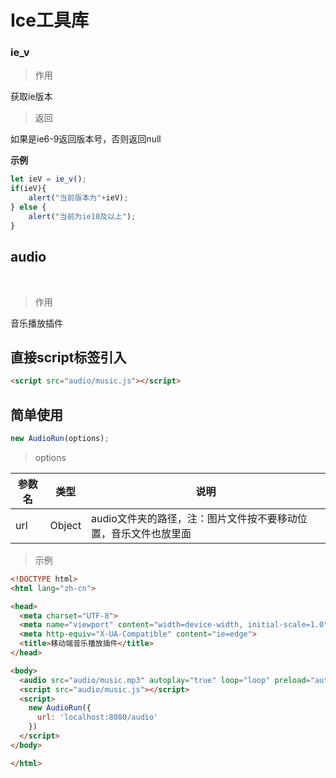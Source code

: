 # Ice工具库

### ie_v

> 作用

获取ie版本

> 返回

如果是ie6-9返回版本号，否则返回null

**示例**

```javascript
let ieV = ie_v();
if(ieV){
    alert("当前版本为"+ieV);    
} else {
    alert("当前为ie10及以上");
}
```

## audio

 

> 作用 

音乐播放插件



## 直接script标签引入

```html
<script src="audio/music.js"></script>
```



## 简单使用

```javascript
new AudioRun(options);
```

> options

| 参数名 | 类型     | 说明                                 |
| --- | ------ | ---------------------------------- |
| url | Object | audio文件夹的路径，注：图片文件按不要移动位置，音乐文件也放里面 |

> 示例

```html
<!DOCTYPE html>
<html lang="zh-cn">

<head>
  <meta charset="UTF-8">
  <meta name="viewport" content="width=device-width, initial-scale=1.0">
  <meta http-equiv="X-UA-Compatible" content="ie=edge">
  <title>移动端音乐播放插件</title>
</head>

<body>
  <audio src="audio/music.mp3" autoplay="true" loop="loop" preload="auto" id="audio"></audio>
  <script src="audio/music.js"></script>
  <script>
    new AudioRun({
      url: 'localhost:8080/audio'
    })
  </script>
</body>

</html>
```


